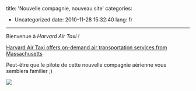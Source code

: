 title: 'Nouvelle compagnie, nouveau site'
categories:
- Uncategorized
date: 2010-11-28 15:32:40
lang: fr
---

Bienvenue à _Harvard Air Taxi !_

[Harvard Air Taxi offers on-demand air transportation services from Massachusetts](http://www.harvard-air-taxi.com/)

Peut-être que le pilote de cette nouvelle compagnie aérienne vous semblera familier ;)

![](http://www.harvard-air-taxi.com/Welcome-pic.jpg)